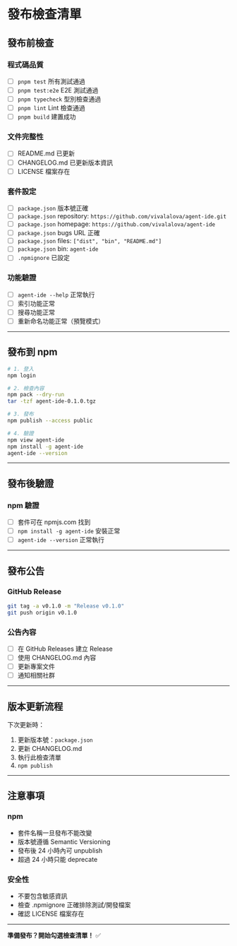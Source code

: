 # 發布檢查清單

## 發布前檢查

### 程式碼品質
- [ ] `pnpm test` 所有測試通過
- [ ] `pnpm test:e2e` E2E 測試通過
- [ ] `pnpm typecheck` 型別檢查通過
- [ ] `pnpm lint` Lint 檢查通過
- [ ] `pnpm build` 建置成功

### 文件完整性
- [ ] README.md 已更新
- [ ] CHANGELOG.md 已更新版本資訊
- [ ] LICENSE 檔案存在

### 套件設定
- [ ] `package.json` 版本號正確
- [ ] `package.json` repository: `https://github.com/vivalalova/agent-ide.git`
- [ ] `package.json` homepage: `https://github.com/vivalalova/agent-ide`
- [ ] `package.json` bugs URL 正確
- [ ] `package.json` files: `["dist", "bin", "README.md"]`
- [ ] `package.json` bin: `agent-ide`
- [ ] `.npmignore` 已設定

### 功能驗證
- [ ] `agent-ide --help` 正常執行
- [ ] 索引功能正常
- [ ] 搜尋功能正常
- [ ] 重新命名功能正常（預覽模式）

---

## 發布到 npm

```bash
# 1. 登入
npm login

# 2. 檢查內容
npm pack --dry-run
tar -tzf agent-ide-0.1.0.tgz

# 3. 發布
npm publish --access public

# 4. 驗證
npm view agent-ide
npm install -g agent-ide
agent-ide --version
```

---

## 發布後驗證

### npm 驗證
- [ ] 套件可在 npmjs.com 找到
- [ ] `npm install -g agent-ide` 安裝正常
- [ ] `agent-ide --version` 正常執行

---

## 發布公告

### GitHub Release
```bash
git tag -a v0.1.0 -m "Release v0.1.0"
git push origin v0.1.0
```

### 公告內容
- [ ] 在 GitHub Releases 建立 Release
- [ ] 使用 CHANGELOG.md 內容
- [ ] 更新專案文件
- [ ] 通知相關社群

---

## 版本更新流程

下次更新時：
1. 更新版本號：`package.json`
2. 更新 CHANGELOG.md
3. 執行此檢查清單
4. `npm publish`

---

## 注意事項

### npm
- 套件名稱一旦發布不能改變
- 版本號遵循 Semantic Versioning
- 發布後 24 小時內可 unpublish
- 超過 24 小時只能 deprecate

### 安全性
- 不要包含敏感資訊
- 檢查 .npmignore 正確排除測試/開發檔案
- 確認 LICENSE 檔案存在

---

**準備發布？開始勾選檢查清單！** ✅
